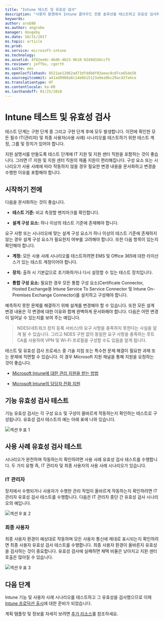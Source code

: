 ```yaml
---
title: "Intune 테스트 및 유효성 검사"
description: "사용자 환경에서 Intune 클라우드 전용 솔루션을 테스트하고 유효성 검사하는 경우 고려해야 할 세부 정보입니다."
keywords: 
author: arob98
ms.author: angrobe
manager: dougeby
ms.date: 10/31/2017
ms.topic: article
ms.prod: 
ms.service: microsoft-intune
ms.technology: 
ms.assetid: 4f82ee0c-4bd6-4623-9b10-9249d316ccf5
ms.reviewer: jeffbu, cgerth
ms.suite: ems
ms.openlocfilehash: 8521ae12062ad73dfddb0f03aeac8c07ce65de58
ms.sourcegitcommit: a41ad9988a8c14e6b15123a9ea9bc29ac437a4ce
ms.translationtype: HT
ms.contentlocale: ko-KR
ms.lasthandoff: 01/25/2018
---
```

# <a name="intune-testing-and-validation"></a>Intune 테스트 및 유효성 검사

테스트 단계는 구현 단계 중 그리고 구현 단계 후에 모두 발생합니다. 이전에 확인한 모든 필수 IT(관리자) 및 최종 사용자(사용 사례) 시나리오를 테스트하기 위한 테스트 계정, 그룹 및 장치가 있어야 합니다.

지원 설명서를 만들도록 테스트 단계에 IT 지원 및 지원 센터 직원을 포함하는 것이 좋습니다. 그러면 IT 지원 및 지원 센터 직원의 제품 지원이 편리해집니다. 구성 요소 또는 시나리오가 사용 사례에 따라 작동하지 않을 경우 필요한 변경 내용을 문서화하고 변경을 수행한 이유를 포함해야 합니다.

## <a name="before-you-begin"></a>시작하기 전에

다음을 문서화하는 것이 좋습니다.

-   **테스트 기준:** 비교 측정할 벤치마크를 확인합니다.

-   **설계 구성 요소:** 하나 이상의 테스트 기준에 존재해야 합니다.

요구 사항 또는 시나리오에 맞는 설계 구성 요소가 하나 이상의 테스트 기준에 존재하지 않는 경우 설계 구성 요소가 필요한지 여부를 고려해야 합니다. 또한 다음 항목이 있는지 확인해야 합니다.

-   **계정:** 모든 사용 사례 시나리오를 테스트하려면 EMS 및 Office 365에 대한 라이선스가 있는 테스트 계정이어야 합니다.

-   **장치:** 출하 시 기본값으로 초기화하거나 다시 설정할 수 있는 테스트 장치입니다.

-   **통합 구성 요소:** 필요한 경우 모든 통합 구성 요소(Certificate Connector, Hosted Exchange용 Intune Service To Service Connector 및 Intune On-Premises Exchange Connector)를 설치하고 구성해야 합니다.

예측하지 못한 문제를 해결하기 위해 설계를 변경해야 할 수 있습니다. 또한 모든 설계 변경 내용은 각 변경에 대한 이유와 함께 완벽하게 문서화해야 합니다. 다음은 어떤 변경이 일어날 수 있는지를 보여 주는 예입니다.

<blockquote>NDES(네트워크 장치 등록 서비스)의 요구 사항을 충족하지 못한다는 사실을 알게 될 수 있습니다. 그리고 NDES 구현 없이 동일한 요구 사항을 충족하는 루트 CA를 사용하여 VPN 및 Wi-Fi 프로필을 구성할 수도 있음을 알게 됩니다.</blockquote>

테스트 및 유효성 검사 프로세스 중 기술 지침 또는 특수한 문제 해결이 필요한 과제 또는 문제에 직면할 수 있습니다. 이 경우 Microsoft 지원 채널을 통해 지원을 요청하는 것이 좋습니다.

-   [Microsoft Intune에 대한 관리 지원을 받는 방법](get-support.md)

-   [Microsoft Intune의 담당자 전화 지원](/intune-classic/troubleshoot/contact-assisted-phone-support-for-microsoft-intune)

## <a name="functional-validation-testing"></a>기능 유효성 검사 테스트

기능 유효성 검사는 각 구성 요소 및 구성이 올바르게 작동하는지 확인하는 테스트로 구성됩니다. 유효성 검사 테스트의 예는 아래 표에 나와 있습니다.

![섹션 9 표 1](./media/section-9-image-1-table.PNG)

## <a name="use-case-validation-testing"></a>사용 사례 유효성 검사 테스트

시나리오가 완전하며 작동하는지 확인하려면 사용 사례 유효성 검사 테스트를 수행합니다. 두 가지 유형 즉, IT 관리자 및 최종 사용자의 사용 사례 시나리오가 있습니다.

### <a name="it-admin"></a>IT 관리자

장치에서 수행되거나 사용자가 수행한 관리 작업이 올바르게 작동하는지 확인하려면 IT 관리자 유효성 검사 테스트를 수행합니다. 다음은 IT 관리자 종단 간 유효성 검사 시나리오의 예입니다.

![섹션 9 표 2](./media/section-9-image-2-table.PNG)

### <a name="end-user"></a>최종 사용자

최종 사용자 환경이 예상대로 작동하며 모든 사용자 통신에 제대로 표시되는지 확인하려면 최종 사용자 유효성 검사 테스트를 수행합니다. 최종 사용자 환경이 올바른지 유효성을 검사하는 것이 중요합니다. 유효성 검사에 실패하면 채택 비율은 낮아지고 지원 센터 호출은 많아질 수 있습니다.

![섹션 9 표 3](./media/section-9-image-3-table.PNG)

## <a name="next-steps"></a>다음 단계

Intune 기능 및 사용자 사례 시나리오를 테스트하고 그 유효성을 검사했으므로 이제 [Intune 프로덕션 출시](planning-guide-rollout-plan.md)에 대한 준비가 되었습니다.

계획 템플릿 및 정보를 자세히 보려면 [추가 리소스](planning-guide-resources.md)를 참조하세요.

